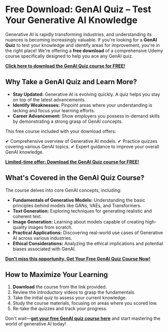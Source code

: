 # Free Download: GenAI Quiz – Test Your Generative AI Knowledge

Generative AI is rapidly transforming industries, and understanding its nuances is becoming increasingly valuable. If you're looking for a **GenAI Quiz** to test your knowledge and identify areas for improvement, you're in the right place! We're offering a **free download** of a comprehensive Udemy course specifically designed to help you ace any GenAI quiz.

[**Click here to download the GenAI Quiz course for FREE!**](https://udemywork.com/genai-quiz)

## Why Take a GenAI Quiz and Learn More?

*   **Stay Updated:** Generative AI is evolving quickly. A quiz helps you stay on top of the latest advancements.
*   **Identify Weaknesses:** Pinpoint areas where your understanding is lacking and focus your learning efforts.
*   **Career Advancement:** Show employers you possess in-demand skills by demonstrating a strong grasp of GenAI concepts.

This free course included with your download offers:

✔ Comprehensive overview of Generative AI models.
✔ Practice quizzes covering various GenAI topics.
✔ Expert guidance to improve your overall GenAI knowledge.

[**Limited-time offer: Download the GenAI Quiz course for FREE!**](https://udemywork.com/genai-quiz)

## What's Covered in the GenAI Quiz Course?

The course delves into core GenAI concepts, including:

*   **Fundamentals of Generative Models:** Understanding the basic principles behind models like GANs, VAEs, and Transformers.
*   **Text Generation:** Exploring techniques for generating realistic and coherent text.
*   **Image Generation:** Learning about models capable of creating high-quality images from scratch.
*   **Practical Applications:** Discovering real-world use cases of Generative AI across various industries.
*   **Ethical Considerations:** Analyzing the ethical implications and potential biases associated with GenAI.

[**Don't miss this opportunity. Get Your Free GenAI Quiz Course Now!**](https://udemywork.com/genai-quiz)

## How to Maximize Your Learning

1.  **Download** the course from the link provided.
2.  Review the introductory videos to grasp the fundamentals.
3.  Take the initial quiz to assess your current knowledge.
4.  Study the course materials, focusing on areas where you scored low.
5.  Re-take the quizzes and track your progress.

Don't wait—**[get your free GenAI quiz course here](https://udemywork.com/genai-quiz)** and start mastering the world of generative AI today!
